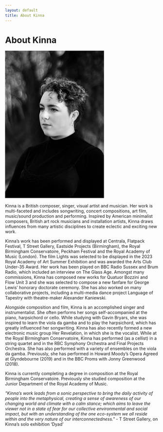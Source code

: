 ```yaml
---
layout: default
title: About Kinna
---
```


# About Kinna

![Kinna](/static/images/kinna_bw325.jpg)

Kinna is a British composer, singer, visual artist and musician. Her work is multi-faceted and includes songwriting, concert compositions, art film, music/sound production and performing. Inspired by American minimalist composers, British art rock musicians and installation artists, Kinna draws influences from many artistic disciplines to create eclectic and exciting new work.

Kinna’s work has been performed and displayed at Centrala, Flatpack Festival, T Street Gallery, Eastside Projects (Birmingham), the Royal Birmingham Conservatoire, Peckham Festival and the Royal Academy of Music (London). The film Lights was selected to be displayed in the 2023 Royal Academy of Art Summer Exhibition and was awarded the Arts Club Under-35 Award. Her work has been played on BBC Radio Sussex and Brum Radio, which included an interview on The Glass Age. Amongst many commissions, Kinna has composed new works for Quatuor Bozzini and Flow Unit 3 and she was selected to compose a new fanfare for George Lewis’ honorary doctorate ceremony. She has also worked on many collaborative projects, including a multi-media dance project Language of Tapestry with theatre-maker Alexander Kaniewski.

Alongside composition and film, Kinna is an accomplished singer and instrumentalist. She often performs her songs self-accompanied at the piano, harpsichord or cello. While studying with Gavin Bryars, she was inspired to learn the viola da gamba and to play the harpsichord, which has greatly influenced her songwriting. Kinna has also recently formed a new electronic music group Her Revelation, in which she is the vocalist. While at the Royal Birmingham Conservatoire, Kinna has performed (as a cellist) in a string quartet and in the RBC Symphony Orchestra and Final Projects Orchestra. She has also performed with a variety of ensembles on the viola da gamba. Previously, she has performed in Howard Moody’s Opera  Agreed at Glyndebourne (2019) and in the BBC Proms with Jonny Greenwood (2018).

Kinna is currently completing a degree in composition at the Royal Birmingham Conservatoire. Previously she studied composition at the Junior Department of the Royal Academy of Music.


_"Kinna’s work leads from a sonic perspective to bring the daily activity of people into the metaphysical, creating a sense of awareness of our changing world and climate with a calm stance; which aims to leave the viewer not in a state of fear for our collective environmental and social impact, but with an understanding of the one eco-system we all reside within and the very nature of our interconnectedness."_ - T Street Gallery, on Kinna’s solo exhibition ‘Dyad’




